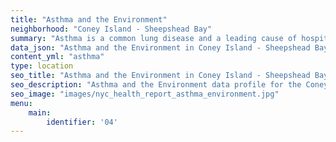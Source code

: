 ```yaml
---
title: "Asthma and the Environment"
neighborhood: "Coney Island - Sheepshead Bay"
summary: "Asthma is a common lung disease and a leading cause of hospitalizations for children under 15 years old. This report provides a summary of asthma indicators by neighborhood. It also describes housing and neighborhood characteristics that can make asthma worse."
data_json: "Asthma and the Environment in Coney Island - Sheepshead Bay"
content_yml: "asthma"
type: location
seo_title: "Asthma and the Environment in Coney Island - Sheepshead Bay"
seo_description: "Asthma and the Environment data profile for the Coney Island - Sheepshead Bay neighborhood of NYC."
seo_image: "images/nyc_health_report_asthma_environment.jpg"
menu:
    main:
        identifier: '04'
---
```

